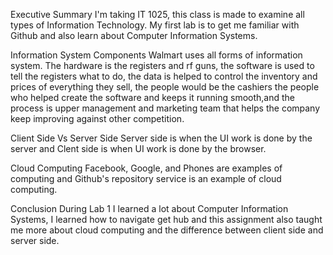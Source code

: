 Executive Summary
I'm taking IT 1025, this class is made to examine all types of Information Technology. My first lab is to get me  familiar with Github and also learn about Computer Information Systems.

Information System Components 
Walmart uses all forms of information system. The hardware is the registers and rf guns, the software is used to tell the registers what to do, the data is helped to control the inventory and prices of everything they sell, the people would be the cashiers the people who helped create the software and keeps it running smooth,and the process is upper management and marketing team that helps the company keep improving against other competition. 

Client Side Vs Server Side
Server side is when the UI work is done by the server and Clent side is when UI work is done by the browser.

Cloud Computing
Facebook, Google, and Phones are examples of computing and Github's repository service is an example of cloud computing.


Conclusion 
During Lab 1 I learned a lot about Computer Information Systems, I learned how to navigate get hub and this assignment also taught me more about cloud computing and the difference between client side and server side. 
